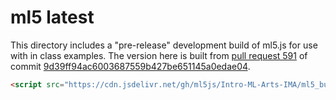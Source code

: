 # ml5 latest

This directory includes a "pre-release" development build of ml5.js for use with in class examples. The version here is built from [pull request 591](https://github.com/ml5js/ml5-library/pull/591) of commit [9d39ff94ac6003687559b427be651145a0edae04](https://github.com/ml5js/ml5-library/pull/591/commits/9d39ff94ac6003687559b427be651145a0edae04).

```html
<script src="https://cdn.jsdelivr.net/gh/ml5js/Intro-ML-Arts-IMA/ml5_build/ml5.min.js"></script>
```
